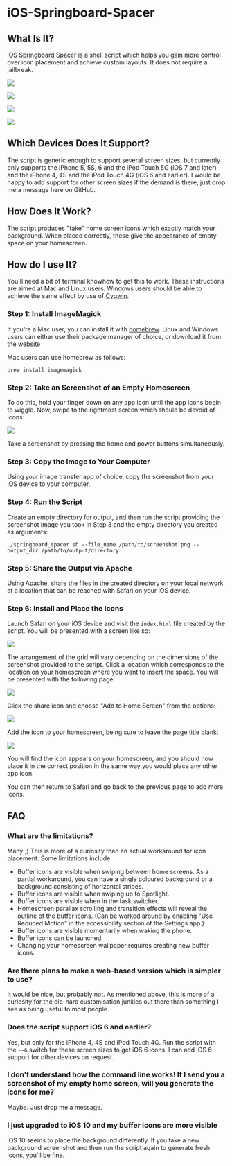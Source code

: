 # iOS-Springboard-Spacer
## What Is It?
iOS Springboard Spacer is a shell script which helps you gain more control over icon placement and achieve custom layouts. It does not require a jailbreak.

![](readme_images/img_3.png)

![](readme_images/img_2.png)

![](readme_images/img_8.png)

![](readme_images/img_9.png)


## Which Devices Does It Support?
The script is generic enough to support several screen sizes, but currently only supports the iPhone 5, 5S, 6 and the iPod Touch 5G (iOS 7 and later) and the iPhone 4, 4S and the iPod Touch 4G (iOS 6 and earlier). I would be happy to add support for other screen sizes if the demand is there, just drop me a message here on GitHub.


## How Does It Work?
The script produces "fake" home screen icons which exactly match your background. When placed correctly, these give the appearance of empty space on your homescreen.


## How do I use It?
You'll need a bit of terminal knowhow to get this to work. These instructions are aimed at Mac and Linux users. Windows users should be able to achieve the same effect by use of [Cygwin](https://www.cygwin.com).

### Step 1: Install ImageMagick
If you're a Mac user, you can install it with [homebrew](http://brew.sh). Linux and Windows users can either use their package manager of choice, or download it from [the website](http://www.imagemagick.org/script/index.php)

Mac users can use homebrew as follows:

```shell
brew install imagemagick
```

### Step 2: Take an Screenshot of an Empty Homescreen
To do this, hold your finger down on any app icon until the app icons begin to wiggle. Now, swipe to the rightmost screen which should be devoid of icons:

![](readme_images/img_1.png)

Take a screenshot by pressing the home and power buttons simultaneously.

### Step 3: Copy the Image to Your Computer
Using your image transfer app of choice, copy the screenshot from your iOS device to your computer.

### Step 4: Run the Script
Create an empty directory for output, and then run the script providing the screenshot image you took in Step 3 and the empty directory you created as arguments:

```shell
./springboard_spacer.sh --file_name /path/to/screenshot.png --output_dir /path/to/output/directory
```

### Step 5: Share the Output via Apache
Using Apache, share the files in the created directory on your local network at a location that can be reached with Safari on your iOS device.

### Step 6: Install and Place the Icons
Launch Safari on your iOS device and visit the `index.html` file created by the script. You will be presented with a screen like so:

![](readme_images/img_4.png)

The arrangement of the grid will vary depending on the dimensions of the screenshot provided to the script. Click a location which corresponds to the location on your homescreen where you want to insert the space. You will be presented with the following page:

![](readme_images/img_5.png)

Click the share icon and choose "Add to Home Screen" from the options:

![](readme_images/img_6.png)

Add the icon to your homescreen, being sure to leave the page title blank:

![](readme_images/img_7.png)

You will find the icon appears on your homescreen, and you should now place it in the correct position in the same way you would place any other app icon.

You can then return to Safari and go back to the previous page to add more icons.

## FAQ

### What are the limitations?

Many ;) This is more of a curiosity than an actual workaround for icon placement. Some limitations include:

* Buffer icons are visible when swiping between home screens. As a partial workaround, you can have a single coloured background or a background consisting of horizontal stripes.
* Buffer icons are visible when swiping up to Spotlight.
* Buffer icons are visible when in the task switcher.
* Homescreen parallax scrolling and transition effects will reveal the outline of the buffer icons. (Can be worked around by enabling "Use Reduced Motion" in the accessibility section of the Settings app.)
* Buffer icons are visible momentarily when waking the phone.
* Buffer icons can be launched.
* Changing your homescreen wallpaper requires creating new buffer icons.
 
### Are there plans to make a web-based version which is simpler to use?

It would be nice, but probably not. As mentioned above, this is more of a curiosity for the die-hard customisation junkies out there than something I see as being useful to most people.


### Does the script support iOS 6 and earlier?

Yes, but only for the iPhone 4, 4S and iPod Touch 4G. Run the script with the `--6` switch for these screen sizes to get iOS 6 icons. I can add iOS 6 support for other devices on request.

### I don't understand how the command line works! If I send you a screenshot of my empty home screen, will you generate the icons for me?

Maybe. Just drop me a message.

### I just upgraded to iOS 10 and my buffer icons are more visible

iOS 10 seems to place the background differently. If you take a new background screenshot and then run the script again to generate fresh icons, you'll be fine.